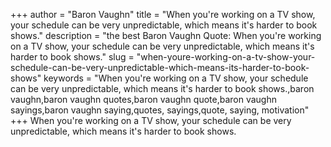 +++
author = "Baron Vaughn"
title = "When you're working on a TV show, your schedule can be very unpredictable, which means it's harder to book shows."
description = "the best Baron Vaughn Quote: When you're working on a TV show, your schedule can be very unpredictable, which means it's harder to book shows."
slug = "when-youre-working-on-a-tv-show-your-schedule-can-be-very-unpredictable-which-means-its-harder-to-book-shows"
keywords = "When you're working on a TV show, your schedule can be very unpredictable, which means it's harder to book shows.,baron vaughn,baron vaughn quotes,baron vaughn quote,baron vaughn sayings,baron vaughn saying,quotes, sayings,quote, saying, motivation"
+++
When you're working on a TV show, your schedule can be very unpredictable, which means it's harder to book shows.
